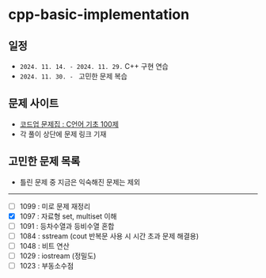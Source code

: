 # cpp-basic-implementation
## 일정
- `2024. 11. 14. - 2024. 11. 29.`  C++ 구현 연습
- `2024. 11. 30. - ` 고민한 문제 복습

## 문제 사이트
- [코드업 문제집 : C언어 기초 100제](https://codeup.kr/problemsetsol.php?psid=23)
- 각 풀이 상단에 문제 링크 기재

## 고민한 문제 목록
- 틀린 문제 중 지금은 익숙해진 문제는 제외
---
- [ ] 1099 : 미로 문제 재정리
- [x] 1097 : 자료형 set, multiset 이해
- [ ] 1091 : 등차수열과 등비수열 혼합
- [ ] 1084 : sstream (cout 반복문 사용 시 시간 초과 문제 해결용)
- [ ] 1048 : 비트 연산
- [ ] 1029 : iostream (정밀도)
- [ ] 1023 : 부동소수점